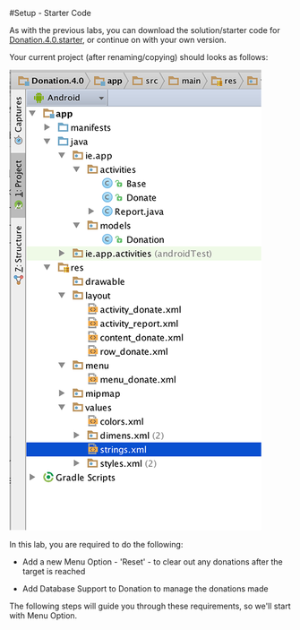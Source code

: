 #Setup - Starter Code

As with the previous labs, you can download the solution/starter code for [Donation.4.0.starter](../archives/Donation.4.0.Starter.zip), or continue on with your own version.


Your current project (after renaming/copying) should looks as follows:

![](../img/lab5s101.png)

In this lab, you are required to do the following:

- Add a new Menu Option - 'Reset' - to clear out any donations after the target is reached 

- Add Database Support to Donation to manage the donations made

The following steps will guide you through these requirements, so we'll start with Menu Option.

 